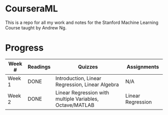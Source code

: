 # CourseraML
This is a repo for all my work and notes for the Stanford Machine Learning Course taught by Andrew Ng.

# Progress
| Week # | Readings | Quizzes | Assignments |
|--------|----------|---------|-------------|
| Week 1 | DONE | Introduction, Linear Regression, Linear Algebra | N/A |
| Week 2 | DONE | Linear Regression with multiple Variables, Octave/MATLAB | Linear Regression |
